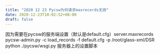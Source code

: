 ```yaml
---
title: "2020 12 23 Pycsw为何请求maxrecords无效"
date: 2020-12-23T10:02:52+08:00
draft: false
---
```

因为需要在pycsw的服务端设置（默认是default.cfg）server.maxrecords
pycsw-admin.py -c load_records -f default.cfg -p /root/glass-xml/DSR
python ./pycsw/wsgi.py
服务器上的设置脚本

